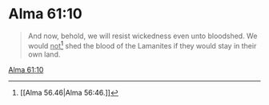 # Alma 61:10

> And now, behold, we will resist wickedness even unto bloodshed. We would <u>not</u>[^a] shed the blood of the Lamanites if they would stay in their own land.

[Alma 61:10](https://www.churchofjesuschrist.org/study/scriptures/bofm/alma/61?lang=eng&id=p10#p10)


[^a]: [[Alma 56.46|Alma 56:46.]]
